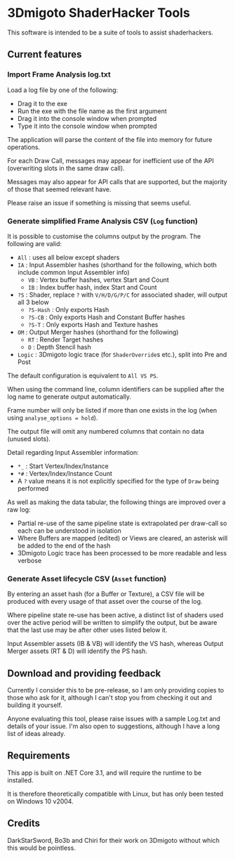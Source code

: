 # 3Dmigoto ShaderHacker Tools

This software is intended to be a suite of tools to assist shaderhackers.

## Current features

### Import Frame Analysis log.txt

Load a log file by one of the following:
- Drag it to the exe
- Run the exe with the file name as the first argument
- Drag it into the console window when prompted
- Type it into the console window when prompted

The application will parse the content of the file into memory for future operations.

For each Draw Call, messages may appear for inefficient use of the API (overwriting slots in the same draw call).

Messages may also appear for API calls that are supported, but the majority of those that seemed relevant have.


Please raise an issue if something is missing that seems useful.

### Generate simplified Frame Analysis CSV (`Log` function)

It is possible to customise the columns output by the program. The following are valid:

- `All` : uses all below except shaders
- `IA` : Input Assembler hashes (shorthand for the following, which both include common Input Assembler info)
	- `VB` : Vertex buffer hashes, vertex Start and Count
	- `IB` : Index buffer hash, index Start and Count
- `?S` : Shader, replace `?` with `V/H/D/G/P/C` for associated shader, will output all 3 below
	- `?S-Hash` : Only exports Hash
	- `?S-CB` : Only exports Hash and Constant Buffer hashes
	- `?S-T` : Only exports Hash and Texture hashes
- `OM` : Output Merger hashes (shorthand for the following)
	- `RT` : Render Target hashes
	- `D` : Depth Stencil hash
- `Logic` : 3Dmigoto logic trace (for `ShaderOverride`s etc.), split into Pre and Post

The default configuration is equivalent to `All VS PS`.

When using the command line, column identifiers can be supplied after the log name to generate output automatically.

Frame number will only be listed if more than one exists in the log (when using `analyse_options = hold`).

The output file will omit any numbered columns that contain no data (unused slots).

Detail regarding Input Assembler information:
- `*_` : Start Vertex/Index/Instance
- `*#` : Vertex/Index/Instance Count
- A `?` value means it is not explicitly specified for the type of `Draw` being performed

As well as making the data tabular, the following things are improved over a raw log:
- Partial re-use of the same pipeline state is extrapolated per draw-call so each can be understood in isolation
- Where Buffers are mapped (edited) or Views are cleared, an asterisk will be added to the end of the hash
- 3Dmigoto Logic trace has been processed to be more readable and less verbose

### Generate Asset lifecycle CSV  (`Asset` function)

By entering an asset hash (for a Buffer or Texture), a CSV file will be produced with every usage of that asset over the course of the log.

Where pipeline state re-use has been active, a distinct list of shaders used over the active period will be written to simplify the output, but be aware that the last use may be after other uses listed below it.

Input Assembler assets (IB & VB) will identify the VS hash, whereas Output Merger assets (RT & D) will identify the PS hash.

## Download and providing feedback

Currently I consider this to be pre-release, so I am only providing copies to those who ask for it, although I can't stop you from checking it out and building it yourself.

Anyone evaluating this tool, please raise issues with a sample Log.txt and details of your issue. I'm also open to suggestions, although I have a long list of ideas already.

## Requirements

This app is built on .NET Core 3.1, and will require the runtime to be installed. 

It is therefore theoretically compatible with Linux, but has only been tested on Windows 10 v2004.

## Credits

DarkStarSword, Bo3b and Chiri for their work on 3Dmigoto without which this would be pointless.